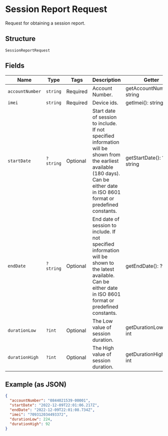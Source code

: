 
# Session Report Request

Request for obtaining a session report.

## Structure

`SessionReportRequest`

## Fields

| Name | Type | Tags | Description | Getter | Setter |
|  --- | --- | --- | --- | --- | --- |
| `accountNumber` | `string` | Required | Account Number. | getAccountNumber(): string | setAccountNumber(string accountNumber): void |
| `imei` | `string` | Required | Device ids. | getImei(): string | setImei(string imei): void |
| `startDate` | `?string` | Optional | Start date of session to include. If not specified  information will be shown from the earliest available (180 days). Can be either date in ISO 8601 format or predefined constants. | getStartDate(): ?string | setStartDate(?string startDate): void |
| `endDate` | `?string` | Optional | End date of session to include. If not specified  information will be shown to the latest available. Can be either date in ISO 8601 format or predefined constants. | getEndDate(): ?string | setEndDate(?string endDate): void |
| `durationLow` | `?int` | Optional | The Low value of session duration. | getDurationLow(): ?int | setDurationLow(?int durationLow): void |
| `durationHigh` | `?int` | Optional | The High value of session duration. | getDurationHigh(): ?int | setDurationHigh(?int durationHigh): void |

## Example (as JSON)

```json
{
  "accountNumber": "0844021539-00001",
  "startDate": "2022-12-09T22:01:06.217Z",
  "endDate": "2022-12-09T22:01:08.734Z",
  "imei": "709312034493372",
  "durationLow": 224,
  "durationHigh": 92
}
```

